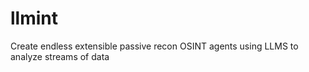 # llmint
Create endless extensible passive recon OSINT agents using LLMS to analyze streams of data   
